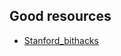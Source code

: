 Good resources
--------------
* [Stanford_bithacks](http://graphics.stanford.edu/~seander/bithacks.html)



